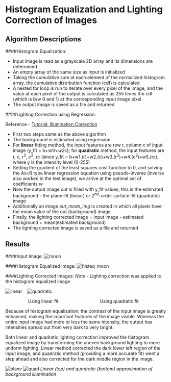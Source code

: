 Histogram Equalization and Lighting Correction of Images
=======================================

Algorithm Descriptions
----------------------
####Histogram Equalization:

+  Input image is read as a grayscale 2D array and its dimensions are determined
+  An empty array of the same size as input is initialized
+  Taking the cumulative sum at each element of the normalized histogram array, the cumulative distribution function (cdf) is calculated
+  A nested for loop is run to iterate over every pixel of the image, and the value at each pixel of the output is calculated as 255 times the cdf (which is b/w 0 and 1) at the corresponding input image pixel
+  The output image is saved as a file and returned


####Lighting Correction using Regression:

Reference - [Tutorial: Illumination Correction](https://clouard.users.greyc.fr/Pantheon/experiments/illumination-correction/index-en.html#retrospective)

+  First two steps same as the above algorithm
+  The background is estimated using regression
+  For **linear** fitting method, the input features are row r, column c of input image (y_fit = b+w1*r+w2*c); for **quadratic** method, the input features are r, c, r<sup>2</sup>, c<sup>2</sup>, rc (since y_fit = b+w1.(r)+w2.(c)+w3.(r<sup>2</sup>)+w4.(c<sup>2</sup>)+w5.(rc), where y is the intensity level (0-255)
+  Setting the gradient of the least squares cost function to 0, and solving the Ax=B type linear regression equation using pseudo-inverse (inverse also worked in the test image), we arrive at the optimal set of coefficients *w*
+  Now the output image *out* is filled with y_fit values; this is the estimated background - the plane-fit (linear) or 2<sup>nd</sup>-order surface-fit (quadratic) image
+  Additionally an image *out_mean_img* is created in which all pixels have the mean value of the out (background) image
+  Finally, the lighting corrected image = input image - estimated background + mean(estimated background)
+  The lighting corrected image is saved as a file and returned


Results
---------
####Input Image:
![moon](https://raw.githubusercontent.com/tanay-bits/cvlib/master/Histogram%20Equalization%20and%20Lighting%20Correction/moon.bmp)

####Histogram Equalized Image:
![histeq_moon](https://raw.githubusercontent.com/tanay-bits/cvlib/master/Histogram%20Equalization%20and%20Lighting%20Correction/histeq_moon.bmp)

####Lighting Corrected Images:
*Note* - Lighting correction was applied to the histogram equalized image

![linear](https://raw.githubusercontent.com/tanay-bits/cvlib/master/Histogram%20Equalization%20and%20Lighting%20Correction/lc_lin_histeq_moon.bmp)&nbsp; &nbsp; ![quadratic](https://raw.githubusercontent.com/tanay-bits/cvlib/master/Histogram%20Equalization%20and%20Lighting%20Correction/lc_qd_histeq_moon.bmp)

&nbsp; &nbsp; &nbsp; &nbsp; &nbsp; &nbsp; &nbsp; &nbsp; &nbsp; Using linear fit &nbsp; &nbsp; &nbsp; &nbsp; &nbsp; &nbsp; &nbsp; &nbsp; &nbsp; &nbsp; &nbsp; &nbsp; &nbsp; &nbsp;  &nbsp; &nbsp; Using quadratic fit

Because of histogram equalization, the contrast of the input image is greatly enhanced, making the important features of the image visible. Whereas the entire input image had more or less the same intensity, the output has intensities spread out from very dark to very bright.

Both linear and quadratic lighting correction improved the histogram equalized image by transforming the uneven background lighting to more uniform lighting. Linear method corrected the dark lower left region of the input image, and quadratic method (providing a more accurate fit) went a step ahead and also corrected for the dark middle region in the image.

![plane](https://raw.githubusercontent.com/tanay-bits/cvlib/master/Histogram%20Equalization%20and%20Lighting%20Correction/planefit.png)
![quad](https://raw.githubusercontent.com/tanay-bits/cvlib/master/Histogram%20Equalization%20and%20Lighting%20Correction/quadfit.png)
*Linear (top) and quadratic (bottom) approximation of background illumination*